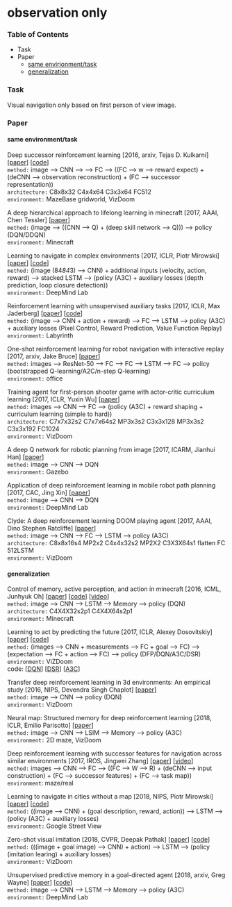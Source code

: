 # observation only

### Table of Contents
- Task
- Paper
  - <a href="#same">same envirionment/task</a>
  - <a href="#unseen">generalization</a>
  
### Task
Visual navigation only based on first person of view image.
  
### Paper

#### <a name="same">same environment/task</a>

Deep successor reinforcement learning \[2016, arxiv, Tejas D. Kulkarni\] \[[paper](https://arxiv.org/pdf/1606.02396.pdf)\] \[[code](https://github.com/Ardavans/DSR)\]<br/>
`method:` image --> CNN --> --> FC --> ((FC --> w --> reward expect) + (deCNN --> observation reconstruction) + (FC --> successor representation))<br/>
`architecture:` C8x8x32 C4x4x64 C3x3x64 FC512<br/>
`environment:` MazeBase gridworld, VizDoom

A deep hierarchical approach to lifelong learning in minecraft \[2017, AAAI, Chen Tessler\] \[[paper](https://www.aaai.org/ocs/index.php/AAAI/AAAI17/paper/download/14630/13950)\]<br/>
`method:` (image --> ((CNN --> Q) + (deep skill network --> Q))) --> policy (DQN/DDQN)<br/>
`environment:` Minecraft

Learning to navigate in complex environments \[2017, ICLR, Piotr Mirowski\] \[[paper](https://arxiv.org/pdf/1611.03673.pdf)\] \[[code](https://github.com/tgangwani/GA3C-DeepNavigation)\]<br/>
`method:` (image (84*84*3) --> CNN) + additional inputs (velocity, action, reward) --> stacked LSTM --> (policy (A3C) + auxiliary losses (depth prediction, loop closure detection)) <br/>
`environment:` DeepMind Lab

Reinforcement learning with unsupervised auxiliary tasks \[2017, ICLR, Max Jaderberg\] \[[paper](https://arxiv.org/pdf/1611.05397.pdf)\] \[[code](https://github.com/miyosuda/unreal)\]<br/>
`method:` (image --> CNN + action + reward) --> FC --> LSTM --> policy (A3C) + auxiliary losses (Pixel Control, Reward Prediction, Value Function Replay)<br/>
`environment:` Labyrinth

One-shot reinforcement learning for robot navigation with interactive replay \[2017, arxiv, Jake Bruce\] \[[paper](https://arxiv.org/pdf/1711.10137.pdf)\]<br/>
`method:` images --> ResNet-50 --> FC --> FC --> LSTM --> FC --> policy (bootstrapped Q-learning/A2C/n-step Q-learning)<br/>
`environment:` office

Training agent for first-person shooter game with actor-critic curriculum learning \[2017, ICLR, Yuxin Wu\] \[[paper](https://openreview.net/pdf?id=Hk3mPK5gg)\]<br/>
`method:` images --> CNN --> FC --> (policy (A3C) + reward shaping + curriculum learning (simple to hard))<br/>
`architecture:` C7x7x32s2 C7x7x64s2 MP3x3s2 C3x3x128 MP3x3s2 C3x3x192 FC1024<br/>
`environment:` VizDoom

A deep Q network for robotic planning from image \[2017, ICARM, Jianhui Han\] \[[paper](https://ieeexplore.ieee.org/stamp/stamp.jsp?tp=&arnumber=8273235)\]<br/>
`method:` image --> CNN --> DQN<br/>
`environment:` Gazebo

Application of deep reinforcement learning in mobile robot path planning \[2017, CAC, Jing Xin\] \[[paper](https://ieeexplore.ieee.org/stamp/stamp.jsp?tp=&arnumber=8244061)\]<br/>
`method:` image --> CNN --> DQN<br/>
`environment:` DeepMind Lab

Clyde: A deep reinforcement learning DOOM playing agent \[2017, AAAI, Dino Stephen Ratcliffe\] \[[paper](https://www.aaai.org/ocs/index.php/WS/AAAIW17/paper/viewPaper/15130)\]<br/>
`method:` image --> CNN --> FC --> LSTM --> policy (A3C)<br/>
`architecture:` C8x8x16s4 MP2x2 C4x4x32s2 MP2X2 C3X3X64s1 flatten FC 512LSTM<br/>
`environment:` VizDoom

#### <a name="unseen">generalization</a>

Control of memory, active perception, and action in minecraft \[2016, ICML, Junhyuk Oh\] \[[paper](https://arxiv.org/pdf/1605.09128.pdf)\] \[[code](https://github.com/junhyukoh/icml2016-minecraft)\] \[[video](https://sites.google.com/a/umich.edu/junhyuk-oh/icml2016-minecraft)\]<br/>
`method:` image --> CNN --> LSTM --> Memory --> policy (DQN)<br/>
`architecture:` C4X4X32s2p1 C4X4X64s2p1<br/>
`environment:` Minecraft

Learning to act by predicting the future \[2017, ICLR, Alexey Dosovitskiy\] \[[paper](https://arxiv.org/pdf/1611.01779.pdf)\] \[[code](https://github.com/intel-isl/DirectFuturePrediction)\] <br/>
`method:` (images --> CNN + measurements --> FC + goal --> FC) --> (expectation --> FC + action --> FC) --> policy (DFP/DQN/A3C/DSR)<br/>
`environment:` ViZDoom<br/>
code: \[[DQN](https://github.com/kuz/DeepMind-Atari-Deep-Q-Learner)\] \[[DSR](https://github.com/Ardavans/DSR)\] \[[A3C](https://github.com/muupan/async-rl)\]

Transfer deep reinforcement learning in 3d environments: An empirical study \[2016, NIPS, Devendra Singh Chaplot\] \[[paper](http://www.cs.cmu.edu/~rsalakhu/papers/DeepRL_Transfer.pdf)\]<br/>
`method:` image --> CNN --> policy (DQN)<br/>
`environment:` VizDoom

Neural map: Structured memory for deep reinforcement learning \[2018, ICLR, Emilio Parisotto\] \[[paper](https://arxiv.org/pdf/1702.08360.pdf)\]<br/>
`method:` image --> CNN --> LSIM --> Memory --> policy (A3C)<br/>
`environment:` 2D maze, VizDoom

Deep reinforcement learning with successor features for navigation across similar environments \[2017, IROS, Jingwei Zhang\] \[[paper](https://arxiv.org/pdf/1612.05533.pdf)\] \[[video](https://youtu.be/WcCcdkhgjdY)\]<br/>
`method:` images --> CNN --> FC --> ((FC --> W --> R) + (deCNN --> input construction) + (FC --> successor features) + (FC --> task map))<br/>
`environment`: maze/real

Learning to navigate in cities without a map \[2018, NIPS, Piotr Mirowski\] \[[paper](https://papers.nips.cc/paper/7509-learning-to-navigate-in-cities-without-a-map.pdf)\] \[[code](https://github.com/deepmind/streetlearn)\]<br/>
`method:` ((image --> CNN) + (goal description, reward, action)) --> LSTM --> (policy (A3C) + auxiliary losses)<br/>
`environment:` Google Street View

Zero-shot visual imitation \[2018, CVPR, Deepak Pathak\] \[[paper](http://openaccess.thecvf.com/content_cvpr_2018_workshops/papers/w40/Pathak_Zero-Shot_Visual_Imitation_CVPR_2018_paper.pdf)\] \[[code](https://github.com/pathak22/zeroshot-imitation)\]<br/>
`method:` (((image + goal image) --> CNN) + action) --> LSTM --> (policy (imitation learing) + auxiliary losses)<br/>
`environment:` VizDoom

Unsupervised predictive memory in a goal-directed agent \[2018, arxiv, Greg Wayne\] \[[paper](https://arxiv.org/pdf/1803.10760.pdf)\] \[[code](https://github.com/yosider/merlin)\]<br/>
`method:` image --> CNN --> LSTM --> Memory --> policy (A3C)<br/>
`environment:` DeepMind Lab

